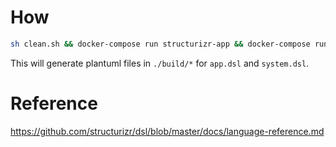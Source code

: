 # How
```sh
sh clean.sh && docker-compose run structurizr-app && docker-compose run structurizr-systemt
```

This will generate plantuml files in `./build/*` for `app.dsl` and  `system.dsl`.

# Reference
https://github.com/structurizr/dsl/blob/master/docs/language-reference.md
